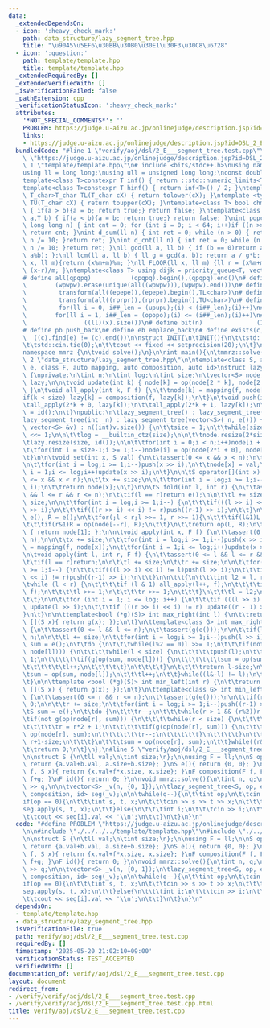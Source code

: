 ```yaml
---
data:
  _extendedDependsOn:
  - icon: ':heavy_check_mark:'
    path: data_structure/lazy_segment_tree.hpp
    title: "\u9045\u5EF6\u30BB\u30B0\u30E1\u30F3\u30C8\u6728"
  - icon: ':question:'
    path: template/template.hpp
    title: template/template.hpp
  _extendedRequiredBy: []
  _extendedVerifiedWith: []
  _isVerificationFailed: false
  _pathExtension: cpp
  _verificationStatusIcon: ':heavy_check_mark:'
  attributes:
    '*NOT_SPECIAL_COMMENTS*': ''
    PROBLEM: https://judge.u-aizu.ac.jp/onlinejudge/description.jsp?id=DSL_2_E
    links:
    - https://judge.u-aizu.ac.jp/onlinejudge/description.jsp?id=DSL_2_E
  bundledCode: "#line 1 \"verify/aoj/dsl/2_E___segment_tree.test.cpp\"\n#define PROBLEM\
    \ \"https://judge.u-aizu.ac.jp/onlinejudge/description.jsp?id=DSL_2_E\"\n\n#line\
    \ 1 \"template/template.hpp\"\n# include <bits/stdc++.h>\nusing namespace std;\n\
    using ll = long long;\nusing ull = unsigned long long;\nconst double pi = acos(-1);\n\
    template<class T>constexpr T inf() { return ::std::numeric_limits<T>::max(); }\n\
    template<class T>constexpr T hinf() { return inf<T>() / 2; }\ntemplate <typename\
    \ T_char>T_char TL(T_char cX) { return tolower(cX); }\ntemplate <typename T_char>T_char\
    \ TU(T_char cX) { return toupper(cX); }\ntemplate<class T> bool chmin(T& a,T b)\
    \ { if(a > b){a = b; return true;} return false; }\ntemplate<class T> bool chmax(T&\
    \ a,T b) { if(a < b){a = b; return true;} return false; }\nint popcnt(unsigned\
    \ long long n) { int cnt = 0; for (int i = 0; i < 64; i++)if ((n >> i) & 1)cnt++;\
    \ return cnt; }\nint d_sum(ll n) { int ret = 0; while (n > 0) { ret += n % 10;\
    \ n /= 10; }return ret; }\nint d_cnt(ll n) { int ret = 0; while (n > 0) { ret++;\
    \ n /= 10; }return ret; }\nll gcd(ll a, ll b) { if (b == 0)return a; return gcd(b,\
    \ a%b); };\nll lcm(ll a, ll b) { ll g = gcd(a, b); return a / g*b; };\nll MOD(ll\
    \ x, ll m){return (x%m+m)%m; }\nll FLOOR(ll x, ll m) {ll r = (x%m+m)%m; return\
    \ (x-r)/m; }\ntemplate<class T> using dijk = priority_queue<T, vector<T>, greater<T>>;\n\
    # define all(qpqpq)           (qpqpq).begin(),(qpqpq).end()\n# define UNIQUE(wpwpw)\
    \        (wpwpw).erase(unique(all((wpwpw))),(wpwpw).end())\n# define LOWER(epepe)\
    \         transform(all((epepe)),(epepe).begin(),TL<char>)\n# define UPPER(rprpr)\
    \         transform(all((rprpr)),(rprpr).begin(),TU<char>)\n# define rep(i,upupu)\
    \         for(ll i = 0, i##_len = (upupu);(i) < (i##_len);(i)++)\n# define reps(i,opopo)\
    \        for(ll i = 1, i##_len = (opopo);(i) <= (i##_len);(i)++)\n# define len(x)\
    \                ((ll)(x).size())\n# define bit(n)               (1LL << (n))\n\
    # define pb push_back\n# define eb emplace_back\n# define exists(c, e)       \
    \  ((c).find(e) != (c).end())\n\nstruct INIT{\n\tINIT(){\n\t\tstd::ios::sync_with_stdio(false);\n\
    \t\tstd::cin.tie(0);\n\t\tcout << fixed << setprecision(20);\n\t}\n}INIT;\n\n\
    namespace mmrz {\n\tvoid solve();\n}\n\nint main(){\n\tmmrz::solve();\n}\n#line\
    \ 2 \"data_structure/lazy_segment_tree.hpp\"\n\ntemplate<class S, auto op, auto\
    \ e, class F, auto mapping, auto composition, auto id>\nstruct lazy_segment_tree\
    \ {\nprivate:\n\tint n;\n\tint log;\n\tint size;\n\tvector<S> node;\n\tvector<F>\
    \ lazy;\n\n\tvoid update(int k) { node[k] = op(node[2 * k], node[2 * k + 1]);\
    \ }\n\tvoid all_apply(int k, F f) {\n\t\tnode[k] = mapping(f, node[k]);\n\t\t\
    if(k < size) lazy[k] = composition(f, lazy[k]);\n\t}\n\tvoid push(int k) {\n\t\
    \tall_apply(2*k + 0, lazy[k]);\n\t\tall_apply(2*k + 1, lazy[k]);\n\t\tlazy[k]\
    \ = id();\n\t}\npublic:\n\tlazy_segment_tree() : lazy_segment_tree(0) {}\n\n\t\
    lazy_segment_tree(int _n) : lazy_segment_tree(vector<S>(_n, e())) {}\n\n\tlazy_segment_tree(const\
    \ vector<S> &v) : n((int)v.size()) {\n\t\tsize = 1;\n\t\twhile(size < n) size\
    \ <<= 1;\n\n\t\tlog = __builtin_ctz(size);\n\n\t\tnode.resize(2*size, e());\n\t\
    \tlazy.resize(size, id());\n\n\t\tfor(int i = 0;i < n;i++)node[i + size] = v[i];\n\
    \t\tfor(int i = size-1;i >= 1;i--)node[i] = op(node[2*i + 0], node[2*i + 1]);\n\
    \t}\n\n\tvoid set(int x, S val) {\n\t\tassert(0 <= x && x < n);\n\t\tx += size;\n\
    \n\t\tfor(int i = log;i >= 1;i--)push(x >> i);\n\t\tnode[x] = val;\n\t\tfor(int\
    \ i = 1;i <= log;i++)update(x >> i);\n\t}\n\n\tS operator[](int x) {\n\t\tassert(0\
    \ <= x && x < n);\n\t\tx += size;\n\n\t\tfor(int i = log;i >= 1;i--)push(x >>\
    \ i);\n\t\treturn node[x];\n\t}\n\n\tS fold(int l, int r) {\n\t\tassert(0 <= l\
    \ && l <= r && r <= n);\n\t\tif(l == r)return e();\n\n\t\tl += size;\n\t\tr +=\
    \ size;\n\n\t\tfor(int i = log;i >= 1;i--) {\n\t\t\tif(((l >> i) << i) != l)push(l\
    \ >> i);\n\t\t\tif(((r >> i) << i) != r)push((r-1) >> i);\n\t\t}\n\n\t\tS L =\
    \ e(), R = e();\n\t\tfor(;l < r;l >>= 1, r >>= 1){\n\t\t\tif(l&1)L = op(L, node[l++]);\n\
    \t\t\tif(r&1)R = op(node[--r], R);\n\t\t}\n\t\treturn op(L, R);\n\t}\n\n\tS all_fold()\
    \ { return node[1]; };\n\n\tvoid apply(int x, F f) {\n\t\tassert(0 <= x && x <\
    \ n);\n\n\t\tx += size;\n\t\tfor(int i = log;i >= 1;i--)push(x >> i);\n\t\tnode[x]\
    \ = mapping(f, node[x]);\n\t\tfor(int i = 1;i <= log;i++)update(x >> i);\n\t}\n\
    \n\tvoid apply(int l, int r, F f) {\n\t\tassert(0 <= l && l <= r && r <= n);\n\
    \t\tif(l == r)return;\n\n\t\tl += size;\n\t\tr += size;\n\n\t\tfor(int i = log;i\
    \ >= 1;i--) {\n\t\t\tif(((l >> i) << i) != l)push(l >> i);\n\t\t\tif(((r >> i)\
    \ << i) != r)push((r-1) >> i);\n\t\t}\n\n\t\t{\n\t\t\tint l2 = l, r2 = r;\n\t\t\
    \twhile (l < r) {\n\t\t\t\tif (l & 1) all_apply(l++, f);\n\t\t\t\tif (r & 1) all_apply(--r,\
    \ f);\n\t\t\t\tl >>= 1;\n\t\t\t\tr >>= 1;\n\t\t\t}\n\t\t\tl = l2;\n\t\t\tr = r2;\n\
    \t\t}\n\n\t\tfor (int i = 1; i <= log; i++) {\n\t\t\tif (((l >> i) << i) != l)\
    \ update(l >> i);\n\t\t\tif (((r >> i) << i) != r) update((r - 1) >> i);\n\t\t\
    }\n\t}\n\n\ttemplate<bool (*g)(S)> int max_right(int l) {\n\t\treturn max_right(l,\
    \ [](S x){ return g(x); });\n\t}\n\ttemplate<class G> int max_right(int l, G g)\
    \ {\n\t\tassert(0 <= l && l <= n);\n\t\tassert(g(e()));\n\n\t\tif(l == n)return\
    \ n;\n\n\t\tl += size;\n\t\tfor(int i = log;i >= 1;i--)push(l >> i);\n\n\t\tS\
    \ sum = e();\n\t\tdo {\n\t\t\twhile(l%2 == 0)l >>= 1;\n\t\t\tif(not g(op(sum,\
    \ node[l]))) {\n\t\t\t\twhile(l < size) {\n\t\t\t\t\tpush(l);\n\t\t\t\t\tl <<=\
    \ 1;\n\t\t\t\t\tif(g(op(sum, node[l]))) {\n\t\t\t\t\t\tsum = op(sum, node[l]);\n\
    \t\t\t\t\t\tl++;\n\t\t\t\t\t}\n\t\t\t\t}\n\t\t\t\treturn l-size;\n\t\t\t}\n\t\t\
    \tsum = op(sum, node[l]);\n\t\t\tl++;\n\t\t}while((l&-l) != l);\n\t\treturn n;\n\
    \t}\n\n\ttemplate <bool (*g)(S)> int min_left(int r) {\n\t\treturn min_left(r,\
    \ [](S x) { return g(x); });\n\t}\n\ttemplate<class G> int min_left(int r, G g)\
    \ {\n\t\tassert(0 <= r && r <= n);\n\t\tassert(g(e()));\n\n\t\tif(r == 0)return\
    \ 0;\n\n\t\tr += size;\n\t\tfor(int i = log;i >= 1;i--)push((r-1) >> i);\n\n\t\
    \tS sum = e();\n\t\tdo {\n\t\t\tr--;\n\t\t\twhile(r > 1 && (r%2))r >>= 1;\n\t\t\
    \tif(not g(op(node[r], sum))) {\n\t\t\t\twhile(r < size) {\n\t\t\t\t\tpush(r);\n\
    \t\t\t\t\tr = r*2 + 1;\n\t\t\t\t\tif(g(op(node[r], sum))) {\n\t\t\t\t\t\tsum =\
    \ op(node[r], sum);\n\t\t\t\t\t\tr--;\n\t\t\t\t\t}\n\t\t\t\t}\n\t\t\t\treturn\
    \ r+1-size;\n\t\t\t}\n\t\t\tsum = op(node[r], sum);\n\t\t}while((r&-r) != r);\n\
    \t\treturn 0;\n\t}\n};\n#line 5 \"verify/aoj/dsl/2_E___segment_tree.test.cpp\"\
    \n\nstruct S {\n\tll val;\n\tint size;\n};\n\nusing F = ll;\n\nS op(S a, S b){\
    \ return {a.val+b.val, a.size+b.size}; }\nS e(){ return {0, 0}; }\nS mapping(F\
    \ f, S x){ return {x.val+f*x.size, x.size}; }\nF composition(F f, F g){ return\
    \ f+g; }\nF id(){ return 0; }\n\nvoid mmrz::solve(){\n\tint n, q;\n\tcin >> n\
    \ >> q;\n\n\tvector<S> _v(n, {0, 1});\n\tlazy_segment_tree<S, op, e, F, mapping,\
    \ composition, id> seg(_v);\n\n\twhile(q--){\n\t\tint op;\n\t\tcin >> op;\n\t\t\
    if(op == 0){\n\t\t\tint s, t, x;\n\t\t\tcin >> s >> t >> x;\n\t\t\ts--;\n\t\t\t\
    seg.apply(s, t, x);\n\t\t}else{\n\t\t\tint i;\n\t\t\tcin >> i;\n\t\t\ti--;\n\t\
    \t\tcout << seg[i].val << '\\n';\n\t\t}\n\t}\n}\n"
  code: "#define PROBLEM \"https://judge.u-aizu.ac.jp/onlinejudge/description.jsp?id=DSL_2_E\"\
    \n\n#include \"./../../../template/template.hpp\"\n#include \"./../../../data_structure/lazy_segment_tree.hpp\"\
    \n\nstruct S {\n\tll val;\n\tint size;\n};\n\nusing F = ll;\n\nS op(S a, S b){\
    \ return {a.val+b.val, a.size+b.size}; }\nS e(){ return {0, 0}; }\nS mapping(F\
    \ f, S x){ return {x.val+f*x.size, x.size}; }\nF composition(F f, F g){ return\
    \ f+g; }\nF id(){ return 0; }\n\nvoid mmrz::solve(){\n\tint n, q;\n\tcin >> n\
    \ >> q;\n\n\tvector<S> _v(n, {0, 1});\n\tlazy_segment_tree<S, op, e, F, mapping,\
    \ composition, id> seg(_v);\n\n\twhile(q--){\n\t\tint op;\n\t\tcin >> op;\n\t\t\
    if(op == 0){\n\t\t\tint s, t, x;\n\t\t\tcin >> s >> t >> x;\n\t\t\ts--;\n\t\t\t\
    seg.apply(s, t, x);\n\t\t}else{\n\t\t\tint i;\n\t\t\tcin >> i;\n\t\t\ti--;\n\t\
    \t\tcout << seg[i].val << '\\n';\n\t\t}\n\t}\n}\n"
  dependsOn:
  - template/template.hpp
  - data_structure/lazy_segment_tree.hpp
  isVerificationFile: true
  path: verify/aoj/dsl/2_E___segment_tree.test.cpp
  requiredBy: []
  timestamp: '2025-05-20 21:02:10+09:00'
  verificationStatus: TEST_ACCEPTED
  verifiedWith: []
documentation_of: verify/aoj/dsl/2_E___segment_tree.test.cpp
layout: document
redirect_from:
- /verify/verify/aoj/dsl/2_E___segment_tree.test.cpp
- /verify/verify/aoj/dsl/2_E___segment_tree.test.cpp.html
title: verify/aoj/dsl/2_E___segment_tree.test.cpp
---
```

